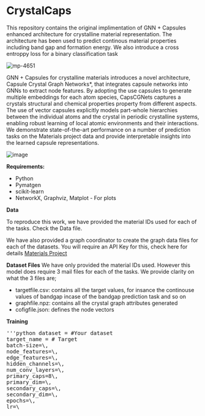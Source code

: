 # CrystalCaps
This repository contains the original implimentation of GNN + Capsules enhanced architecture for crystalline material representation. The architecture has been used to predict continous material properties including band gap and formation energy. We also introduce a cross entroppy loss for a binary classification task


![mp-4651](https://github.com/user-attachments/assets/4f9590f7-c593-4a67-a965-b30613454723)



GNN + Capsules for crystalline materials introduces a novel architecture, Capsule Crystal Graph Networks*, that integrates capsule networks into GNNs to extract node features. By adopting the use capsules to generate multiple embeddings for each atom species, CapsCGNets captures a crystals structural and chemical properties property from different aspects. The use of vector capsules explicitly models part-whole hierarchies between the individual atoms and the crystal in periodic crystalline systems, enabling robust learning of local atomic environments and their interactions. We demonstrate state-of-the-art performance on a number of prediction tasks on the Materials project data and provide interpretable insights into the learned capsule representations.

![image](https://github.com/user-attachments/assets/86ca1c86-cbcd-4333-a259-c37146c67d02)

**Requirements:**
- Python
- Pymatgen
- scikit-learn
- NetworkX, Graphviz, Matplot - For plots

**Data**

To reproduce this work, we have provided the material IDs used for each of the tasks. Check the Data file.

We have also provided a graph coordinator to create the graph data files for each of the datasets. You will require an API Key for this, check here for details [Materials Project](https://next-gen.materialsproject.org/)

**Dataset Files**
We have only provided the material IDs used. However this model does require 3 mail files for each of the tasks. We provide clarity on what the 3 files are;
- targetfile.csv: contains all the target values, for insance the continouse values of bandgap incase of the bandgap prediction task and so on
- graphfile.npz: contains all the crystal graph attributes generated
- cofigfile.json: defines the node vectors

**Training**
<pre>'''python dataset = #Your dataset
target_name = # Target
batch-size=\,
node_features=\,
edge_features=\,
hidden_channels=\,
num_conv_layers=\,
primary_caps=8\,
primary_dim=\,
secondary_caps=\,
secondary_dim=\,
epochs=\,
lr=\ </pre>
        








